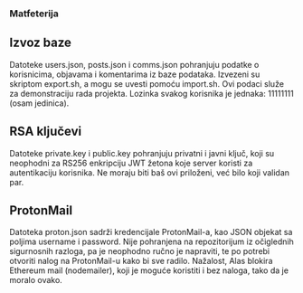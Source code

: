 ### Matfeterija

## Izvoz baze
Datoteke users.json, posts.json i comms.json pohranjuju podatke o korisnicima, objavama i komentarima iz baze podataka. Izvezeni su skriptom export.sh, a mogu se uvesti pomoću import.sh. Ovi podaci služe za demonstraciju rada projekta. Lozinka svakog korisnika je jednaka: 11111111 (osam jedinica).

## RSA ključevi
Datoteke private.key i public.key pohranjuju privatni i javni ključ, koji su neophodni za RS256 enkripciju JWT žetona koje server koristi za autentikaciju korisnika. Ne moraju biti baš ovi priloženi, već bilo koji validan par.

## ProtonMail
Datoteka proton.json sadrži kredencijale ProtonMail-a, kao JSON objekat sa poljima username i password. Nije pohranjena na repozitorijum iz očiglednih sigurnosnih razloga, pa je neophodno ručno je napraviti, te po potrebi otvoriti nalog na ProtonMail-u kako bi sve radilo. Nažalost, Alas blokira Ethereum mail (nodemailer), koji je moguće koristiti i bez naloga, tako da je moralo ovako.

